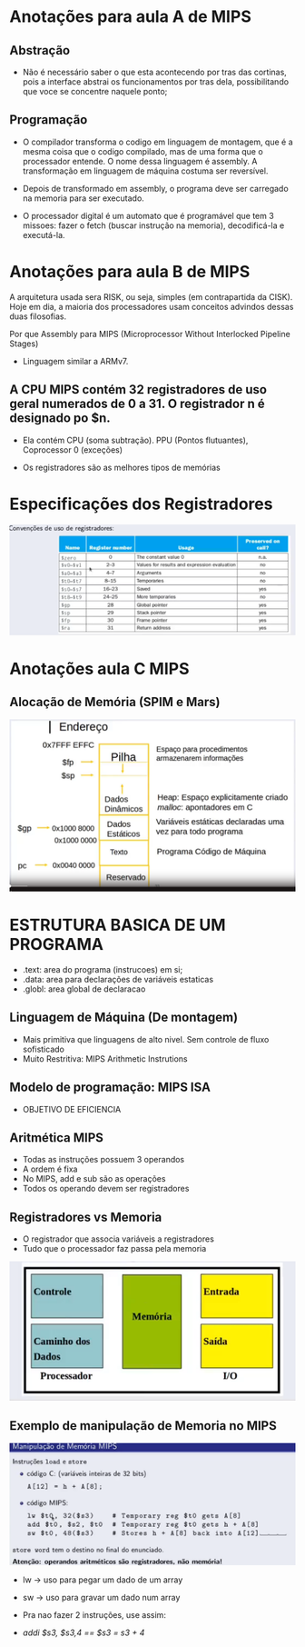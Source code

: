 # Anotações para aula A de MIPS

## Abstração
 
* Não é necessário saber o que esta acontecendo por tras das cortinas, pois a interface abstrai os funcionamentos por tras dela, possibilitando que voce se concentre naquele ponto;

## Programação
* O compilador transforma o codigo em linguagem de montagem, que é a mesma coisa que o codigo compilado, mas de uma forma que o processador entende. O nome dessa linguagem é assembly. A transformação em linguagem de máquina costuma ser reversível.

* Depois de transformado em assembly, o programa deve ser carregado na memoria para ser executado.

* O processador digital é um automato que é programável que tem 3 missoes: fazer o fetch (buscar instrução na memoria), decodificá-la e executá-la.

# Anotações para aula B de MIPS
 
 A arquitetura usada sera RISK, ou seja, simples (em contrapartida da CISK). Hoje em dia, a maioria dos processadores usam conceitos advindos dessas duas filosofias.

Por que Assembly para MIPS (Microprocessor Without Interlocked Pipeline Stages)
 * Linguagem similar a ARMv7.

## A CPU MIPS contém 32 registradores de uso geral numerados de 0 a 31. O registrador n é designado po $n.
* Ela contém CPU (soma subtração). PPU (Pontos flutuantes), Coprocessor 0 (exceções)
 - Os registradores são as melhores tipos de memórias

# Especificações dos Registradores

![Imagem](img/FACb.png)

# Anotações aula C MIPS

## Alocação de Memória (SPIM  e Mars)
![Alocacao](img/alocacao.png)

# ESTRUTURA BASICA DE UM PROGRAMA
* .text: area do programa (instrucoes) em si;
* .data: area para declarações de variáveis estaticas
* .globl: area global de declaracao

## Linguagem de Máquina (De montagem)
* Mais primitiva que linguagens de alto nivel. Sem controle de fluxo sofisticado
* Muito Restritiva: MIPS Arithmetic Instrutions

## Modelo de programação: MIPS ISA
* OBJETIVO DE EFICIENCIA

## Aritmética MIPS
* Todas as instruções possuem 3 operandos
* A ordem é fixa
* No MIPS, add e sub são as operações
* Todos os operando devem ser registradores

## Registradores vs Memoria
* O registrador que associa variáveis a registradores
* Tudo que o processador faz passa pela memoria

![Memoria](img/memoria.png)

## Exemplo de manipulação de Memoria no MIPS

![Exemplo](img/exemploMem.png)
* lw -> uso para pegar um dado de um array
* sw -> uso para gravar um dado num array

* Pra nao fazer 2 instruções, use assim:
* *addi $s3, $s3,4 ==  $s3 = s3 + 4*
